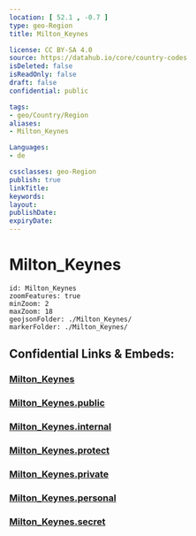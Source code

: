 ```yaml
---
location: [ 52.1 , -0.7 ] 
type: geo-Region
title: Milton_Keynes

license: CC BY-SA 4.0
source: https://datahub.io/core/country-codes
isDeleted: false
isReadOnly: false
draft: false
confidential: public

tags:
- geo/Country/Region
aliases:
- Milton_Keynes

Languages:
- de

cssclasses: geo-Region
publish: true
linkTitle: 
keywords: 
layout: 
publishDate: 
expiryDate: 
---
```


# Milton_Keynes

```leaflet
id: Milton_Keynes
zoomFeatures: true 
minZoom: 2 
maxZoom: 18
geojsonFolder: ./Milton_Keynes/
markerFolder: ./Milton_Keynes/
```


## Confidential Links & Embeds: 

### [Milton_Keynes](/_Standards/Earth/Continent/Europe/Europe~North/UK/England/Regions~England/South_East_England/Milton_Keynes.md) 

### [Milton_Keynes.public](/_public/Earth/Continent/Europe/Europe~North/UK/England/Regions~England/South_East_England/Milton_Keynes.public.md) 

### [Milton_Keynes.internal](/_internal/Earth/Continent/Europe/Europe~North/UK/England/Regions~England/South_East_England/Milton_Keynes.internal.md) 

### [Milton_Keynes.protect](/_protect/Earth/Continent/Europe/Europe~North/UK/England/Regions~England/South_East_England/Milton_Keynes.protect.md) 

### [Milton_Keynes.private](/_private/Earth/Continent/Europe/Europe~North/UK/England/Regions~England/South_East_England/Milton_Keynes.private.md) 

### [Milton_Keynes.personal](/_personal/Earth/Continent/Europe/Europe~North/UK/England/Regions~England/South_East_England/Milton_Keynes.personal.md) 

### [Milton_Keynes.secret](/_secret/Earth/Continent/Europe/Europe~North/UK/England/Regions~England/South_East_England/Milton_Keynes.secret.md)

